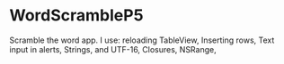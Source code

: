 # WordScrambleP5
Scramble the word app. I use: reloading TableView, Inserting rows, Text input in alerts, Strings, and UTF-16, Closures, NSRange, 
